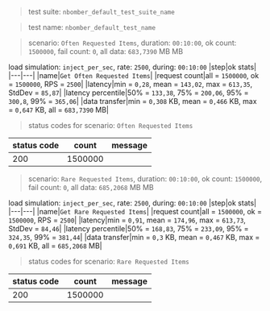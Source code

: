 > test suite: `nbomber_default_test_suite_name`

> test name: `nbomber_default_test_name`

> scenario: `Often Requested Items`, duration: `00:10:00`, ok count: `1500000`, fail count: `0`, all data: `683,7390` MB MB

load simulation: `inject_per_sec`, rate: `2500`, during: `00:10:00`
|step|ok stats|
|---|---|
|name|`Get Often Requested Items`|
|request count|all = `1500000`, ok = `1500000`, RPS = `2500`|
|latency|min = `0,28`, mean = `143,02`, max = `613,35`, StdDev = `85,87`|
|latency percentile|50% = `133,38`, 75% = `200,06`, 95% = `300,8`, 99% = `365,06`|
|data transfer|min = `0,308` KB, mean = `0,466` KB, max = `0,647` KB, all = `683,7390` MB|
> status codes for scenario: `Often Requested Items`

|status code|count|message|
|---|---|---|
|200|1500000||

> scenario: `Rare Requested Items`, duration: `00:10:00`, ok count: `1500000`, fail count: `0`, all data: `685,2068` MB MB

load simulation: `inject_per_sec`, rate: `2500`, during: `00:10:00`
|step|ok stats|
|---|---|
|name|`Get Rare Requested Items`|
|request count|all = `1500000`, ok = `1500000`, RPS = `2500`|
|latency|min = `0,91`, mean = `174,96`, max = `613,73`, StdDev = `84,46`|
|latency percentile|50% = `168,83`, 75% = `233,09`, 95% = `324,35`, 99% = `381,44`|
|data transfer|min = `0,3` KB, mean = `0,467` KB, max = `0,691` KB, all = `685,2068` MB|
> status codes for scenario: `Rare Requested Items`

|status code|count|message|
|---|---|---|
|200|1500000||

